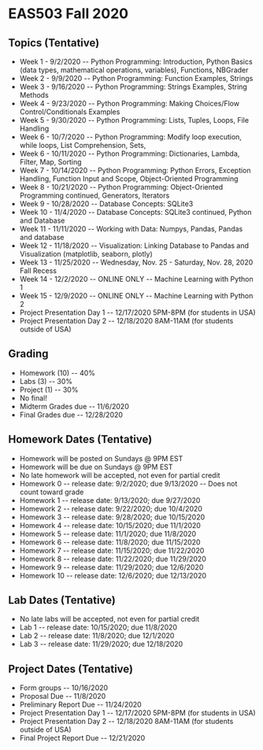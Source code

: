 # EAS503 Fall 2020

## Topics (Tentative)
- Week 1  - 9/2/2020 -- Python Programming: Introduction, Python Basics (data types, mathematical operations, variables), Functions, NBGrader 
- Week 2  - 9/9/2020 -- Python Programming:  Function Examples, Strings 
- Week 3  - 9/16/2020 -- Python Programming: Strings Examples, String Methods 
- Week 4  - 9/23/2020 -- Python Programming: Making Choices/Flow Control/Conditionals Examples
- Week 5  - 9/30/2020 -- Python Programming: Lists, Tuples, Loops, File Handling
- Week 6  - 10/7/2020 -- Python Programming: Modify loop execution, while loops, List Comprehension, Sets, 
- Week 6  - 10/11/2020 -- Python Programming: Dictionaries, Lambda, Filter, Map, Sorting 
- Week 7  - 10/14/2020 -- Python Programming: Python Errors, Exception Handling, Function Input and Scope,  Object-Oriented Programming 
- Week 8  - 10/21/2020 -- Python Programming: Object-Oriented Programming continued, Generators, Iterators
- Week 9  - 10/28/2020 -- Database Concepts: SQLite3
- Week 10 - 11/4/2020  -- Database Concepts: SQLite3 continued, Python and Database
- Week 11 - 11/11/2020 -- Working with Data: Numpys, Pandas, Pandas and database
- Week 12 - 11/18/2020 -- Visualization: Linking Database to Pandas and Visualization (matplotlib, seaborn, plotly)
- Week 13 - 11/25/2020 -- Wednesday, Nov. 25 - Saturday, Nov. 28, 2020 	Fall Recess
- Week 14 - 12/2/2020 -- ONLINE ONLY -- Machine Learning with Python 1
- Week 15 - 12/9/2020 -- ONLINE ONLY -- Machine Learning with Python 2
- Project Presentation Day 1 -- 12/17/2020 5PM-8PM (for students in USA)
- Project Presentation Day 2 -- 12/18/2020 8AM-11AM (for students outside of USA)

## Grading
- Homework (10) -- 40%
- Labs (3) -- 30%
- Project (1) -- 30%
- No final!
- Midterm Grades due -- 11/6/2020
- Final Grades due -- 12/28/2020


## Homework Dates (Tentative)
- Homework will be posted on Sundays @ 9PM EST 
- Homework will be due on Sundays @ 9PM EST
- No late homework will be accepted, not even for partial credit
- Homework 0  -- release date: 9/2/2020; due 9/13/2020 -- Does not count toward grade
- Homework 1  -- release date: 9/13/2020; due 9/27/2020
- Homework 2  -- release date: 9/22/2020; due 10/4/2020
- Homework 3  -- release date: 9/28/2020; due 10/15/2020
- Homework 4  -- release date: 10/15/2020; due 11/1/2020
- Homework 5  -- release date: 11/1/2020; due 11/8/2020 
- Homework 6  -- release date: 11/8/2020; due 11/15/2020 
- Homework 7  -- release date: 11/15/2020; due 11/22/2020
- Homework 8 -- release date: 11/22/2020; due 11/29/2020
- Homework 9 -- release date: 11/29/2020; due 12/6/2020
- Homework 10 -- release date: 12/6/2020; due 12/13/2020


## Lab Dates (Tentative)
- No late labs will be accepted, not even for partial credit
- Lab 1 -- release date: 10/15/2020; due 11/8/2020
- Lab 2 -- release date: 11/8/2020; due 12/1/2020
- Lab 3 -- release date: 11/29/2020; due 12/18/2020 

## Project Dates (Tentative)
- Form groups -- 10/16/2020
- Proposal Due -- 11/8/2020
- Preliminary Report Due -- 11/24/2020
- Project Presentation Day 1 -- 12/17/2020 5PM-8PM (for students in USA)
- Project Presentation Day 2 -- 12/18/2020 8AM-11AM (for students outside of USA)
- Final Project Report Due -- 12/21/2020
